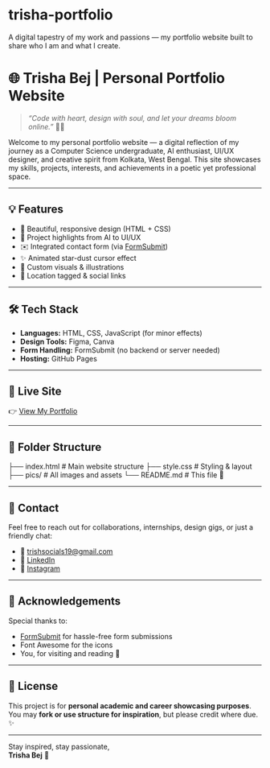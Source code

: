 # trisha-portfolio
A digital tapestry of my work and passions — my portfolio website built to share who I am and what I create.
# 🌐 Trisha Bej | Personal Portfolio Website

> *“Code with heart, design with soul, and let your dreams bloom online.”* 🌸✨

Welcome to my personal portfolio website — a digital reflection of my journey as a Computer Science undergraduate, AI enthusiast, UI/UX designer, and creative spirit from Kolkata, West Bengal. This site showcases my skills, projects, interests, and achievements in a poetic yet professional space.

---

## 💡 Features

- 🎨 Beautiful, responsive design (HTML + CSS)
- 💼 Project highlights from AI to UI/UX
- ✉️ Integrated contact form (via [FormSubmit](https://formsubmit.co))
- ✨ Animated star-dust cursor effect
- 📸 Custom visuals & illustrations
- 📍 Location tagged & social links

---

## 🛠️ Tech Stack

- **Languages:** HTML, CSS, JavaScript (for minor effects)
- **Design Tools:** Figma, Canva
- **Form Handling:** FormSubmit (no backend or server needed)
- **Hosting:** GitHub Pages

---

## 🚀 Live Site

👉 [View My Portfolio]((https://trishab004.github.io/trisha-portfolio/))  

---

## 📂 Folder Structure

├── index.html # Main website structure
├── style.css # Styling & layout
├── pics/ # All images and assets
└── README.md # This file 🌷


---

## 📝 Contact

Feel free to reach out for collaborations, internships, design gigs, or just a friendly chat:

- 📧 trishsocials19@gmail.com
- 💼 [LinkedIn](https://www.linkedin.com/in/trisha-bej-504bba271)
- 📸 [Instagram](https://www.instagram.com/trisha.b_04)

---

## 🌈 Acknowledgements

Special thanks to:
- [FormSubmit](https://formsubmit.co) for hassle-free form submissions
- Font Awesome for the icons
- You, for visiting and reading 💜

---

## 📌 License

This project is for **personal academic and career showcasing purposes**.  
You may **fork or use structure for inspiration**, but please credit where due. ✨

---

Stay inspired, stay passionate,  
**Trisha Bej** 🌸
